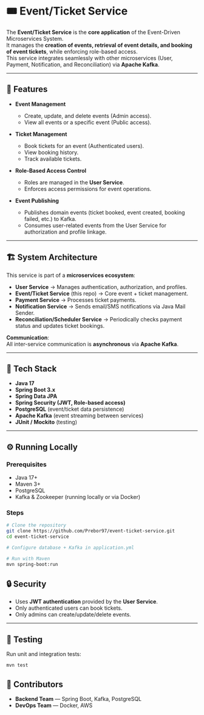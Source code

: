 # 🎟️ Event/Ticket Service

The **Event/Ticket Service** is the **core application** of the Event-Driven Microservices System.  
It manages the **creation of events, retrieval of event details, and booking of event tickets**, while enforcing role-based access.  
This service integrates seamlessly with other microservices (User, Payment, Notification, and Reconciliation) via **Apache Kafka**.

---

## 📌 Features

- **Event Management**
    - Create, update, and delete events (Admin access).
    - View all events or a specific event (Public access).

- **Ticket Management**
    - Book tickets for an event (Authenticated users).
    - View booking history.
    - Track available tickets.

- **Role-Based Access Control**
    - Roles are managed in the **User Service**.
    - Enforces access permissions for event operations.

- **Event Publishing**
    - Publishes domain events (ticket booked, event created, booking failed, etc.) to Kafka.
    - Consumes user-related events from the User Service for authorization and profile linkage.

---

## 🏗️ System Architecture

This service is part of a **microservices ecosystem**:

- **User Service** → Manages authentication, authorization, and profiles.
- **Event/Ticket Service** (this repo) → Core event + ticket management.
- **Payment Service** → Processes ticket payments.
- **Notification Service** → Sends email/SMS notifications via Java Mail Sender.
- **Reconciliation/Scheduler Service** → Periodically checks payment status and updates ticket bookings.

**Communication**:  
All inter-service communication is **asynchronous** via **Apache Kafka**.

---

## 🚀 Tech Stack

- **Java 17**
- **Spring Boot 3.x**
- **Spring Data JPA**
- **Spring Security (JWT, Role-based access)**
- **PostgreSQL** (event/ticket data persistence)
- **Apache Kafka** (event streaming between services)
- **JUnit / Mockito** (testing)

---

## ⚙️ Running Locally

### Prerequisites
- Java 17+
- Maven 3+
- PostgreSQL
- Kafka & Zookeeper (running locally or via Docker)

### Steps
```bash
# Clone the repository
git clone https://github.com/Prebor97/event-ticket-service.git
cd event-ticket-service

# Configure database + Kafka in application.yml

# Run with Maven
mvn spring-boot:run
```
## 🔒 Security

- Uses **JWT authentication** provided by the **User Service**.  
- Only authenticated users can book tickets.  
- Only admins can create/update/delete events.  

---

## 🧪 Testing

Run unit and integration tests:
```bash
mvn test
```
## 👥 Contributors

- **Backend Team** — Spring Boot, Kafka, PostgreSQL
- **DevOps Team** — Docker, AWS  

